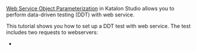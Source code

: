 [Web Service Object Parameterization](https://docs.katalon.com/katalon-studio/docs/parameterize-a-web-service-object.html) in Katalon Studio allows you to perform data-driven testing (DDT) with web service.

This tutorial shows you how to set up a DDT test with web service. The test includes two requests to webservers:

* 